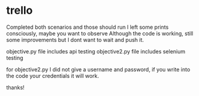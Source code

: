 # trello


 Completed both scenarios and those should run
 I left some prints consciously, maybe you want to observe
 Although the code is working, still some improvements but I dont want to wait and push it.
 
 
 objective.py file includes api testing
 objective2.py file includes selenium testing
 
 for objective2.py I did not give a username and password, if you write into the code your credentials it will work.
 
 
 thanks!
